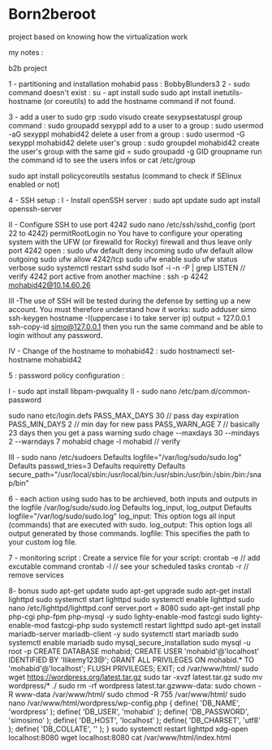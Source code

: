 # Born2beroot
project based on knowing how the virtualization work


my notes :

b2b project

1 - partitioning and installation 
mohabid pass : BobbyBlunders3
2 - sudo command doesn't exist : 
su -
apt install sudo
sudo apt install inetutils-hostname (or coreutils) to add the hostname command if not found.

3 - add a user to sudo grp :sudo visudo
create sexypsestatuspl group command : sudo groupadd sexyppl
add to a user to a group : sudo usermod -aG sexyppl mohabid42
delete a user from a group : sudo usermod -G sexyppl mohabid42
delete user's group : sudo groupdel mohabid42
create the user's group with the same gid = sudo groupadd -g GID groupname
run the command id to see the users infos or cat /etc/group

sudo apt install policycoreutils
sestatus (command to check if SElinux enabled or not)

4 - SSH setup :
 I -  Install openSSH server : 
sudo apt update
sudo apt install openssh-server

II -  Configure SSH to use port 4242
sudo nano /etc/ssh/sshd_config (port 22 to 4242)
permitRootLogin no
You have to configure your operating system with the UFW (or firewalld for Rocky)
firewall and thus leave only port 4242 open : 
sudo ufw default deny incoming
sudo ufw default allow outgoing
sudo ufw allow 4242/tcp
sudo ufw enable
sudo ufw status verbose
sudo systemctl restart sshd
sudo lsof -i -n -P | grep LISTEN // verify 4242 port active
from another machine : ssh -p 4242 mohabid42@10.14.60.26

III -The use of SSH will be tested during the defense by setting up a new account. You must therefore understand how it works:
sudo adduser simo
ssh-keygen
hostname -I(uppercase i to take server ip) output = 127.0.0.1
ssh-copy-id simo@127.0.0.1
then you run the same command and be able to login without any password.

IV - Change of the hostname to mohabid42 :
sudo hostnamectl set-hostname mohabid42

5 : password policy configuration :

I - sudo apt install libpam-pwquality
II - sudo nano /etc/pam.d/common-password


sudo nano etc/login.defs
PASS_MAX_DAYS 30 // pass day expiration
PASS_MIN_DAYS 2 // min day for new pass
PASS_WARN_AGE 7 // basically 23 days then you get a pass warning
sudo chage --maxdays 30 --mindays 2 --warndays 7 mohabid
chage -l mohabid // verify

III - sudo nano /etc/sudoers 
Defaults        logfile="/var/log/sudo/sudo.log"
Defaults        passwd_tries=3
Defaults        requiretty
Defaults        secure_path="/usr/local/sbin:/usr/local/bin:/usr/sbin:/usr/bin:/sbin:/bin:/snap/bin"

6 - each action using sudo has to be archieved, both inputs and outputs in the logfile /var/log/sudo/sudo.log
Defaults log_input, log_output
Defaults logfile="/var/log/sudo/sudo.log"
 log_input: This option logs all input (commands) that are executed with sudo.
  log_output: This option logs all output generated by those commands.
  logfile: This specifies the path to your custom log file.

7 - monitoring script :
Create a service file for your script:
crontab -e // add excutable command
crontab -l // see your scheduled tasks
crontab -r // remove services

8- bonus 
sudo apt-get update
sudo apt-get upgrade
sudo apt-get install lighttpd
sudo systemctl start lighttpd
sudo systemctl enable lighttpd
sudo nano /etc/lighttpd/lighttpd.conf
server.port                 = 8080
sudo apt-get install php php-cgi php-fpm php-mysql -y
sudo lighty-enable-mod fastcgi
sudo lighty-enable-mod fastcgi-php
sudo systemctl restart lighttpd
sudo apt-get install mariadb-server mariadb-client -y
sudo systemctl start mariadb
sudo systemctl enable mariadb
sudo mysql_secure_installation
sudo mysql -u root -p
CREATE DATABASE mohabid;
CREATE USER 'mohabid'@'localhost' IDENTIFIED BY 'Ilikemy123@';
GRANT ALL PRIVILEGES ON mohabid.* TO 'mohabid'@'localhost';
FLUSH PRIVILEGES;
EXIT;
cd /var/www/html/
sudo wget https://wordpress.org/latest.tar.gz
sudo tar -xvzf latest.tar.gz
sudo mv wordpress/* ./
sudo rm -rf wordpress latest.tar.gzwww-data:
sudo chown -R www-data /var/www/html/
sudo chmod -R 755 /var/www/html/
sudo nano /var/www/html/wordpress/wp-config.php
{
define( 'DB_NAME', 'wordpress' );
define( 'DB_USER', 'mohabid' );
define( 'DB_PASSWORD', 'simosimo' );
define( 'DB_HOST', 'localhost' );
define( 'DB_CHARSET', 'utf8' );
define( 'DB_COLLATE', '' );
}
sudo systemctl restart lighttpd
xdg-open localhost:8080
wget localhost:8080
cat /var/www/html/index.html
